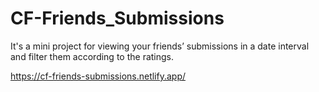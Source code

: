 # CF-Friends_Submissions
It's a mini project for viewing your friends’ submissions in a date interval and filter them according to the ratings.

https://cf-friends-submissions.netlify.app/
